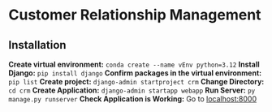 # Customer Relationship Management

## Installation

**Create virtual environment:** `conda create --name vEnv python=3.12`
**Install Django:** `pip install django`
**Confirm packages in the virtual environment:** `pip list`
**Create project:** `django-admin startproject crm`
**Change Directory:** `cd crm`
**Create Application:** `django-admin startapp webapp`
**Run Server:**  `py manage.py runserver`
**Check Application is Working:** Go to [localhost:8000](http://127.0.0.1:8000)
